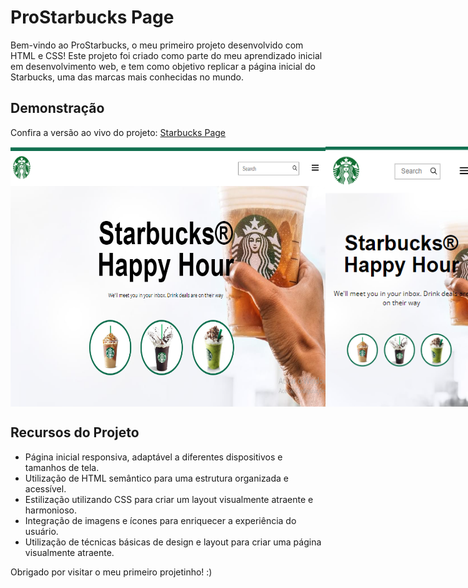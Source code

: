 # ProStarbucks Page

Bem-vindo ao ProStarbucks, o meu primeiro projeto desenvolvido com HTML e CSS! Este projeto foi criado como parte do meu aprendizado inicial em desenvolvimento web, e tem como objetivo replicar a página inicial do Starbucks, uma das marcas mais conhecidas no mundo.

## Demonstração

Confira a versão ao vivo do projeto: [Starbucks Page](https://starbucks-landing-page.netlify.app/)

<div style="display: flex; justify-content: space-around; align-items: center;">
  <img src="assets/layout-page.png" alt="Captura de Tela do Projeto página Web" width="659" height="416">
  <img src="assets/layout-page-mobile.png" alt="Captura de Tela do Projeto página responsiva" width="241" height="416">
</div>

## Recursos do Projeto

- Página inicial responsiva, adaptável a diferentes dispositivos e tamanhos de tela.
- Utilização de HTML semântico para uma estrutura organizada e acessível.
- Estilização utilizando CSS para criar um layout visualmente atraente e harmonioso.
- Integração de imagens e ícones para enriquecer a experiência do usuário.
- Utilização de técnicas básicas de design e layout para criar uma página visualmente atraente.

Obrigado por visitar o meu primeiro projetinho! :)
